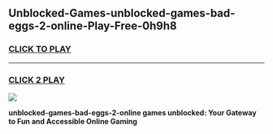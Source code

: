 
## Unblocked-Games-unblocked-games-bad-eggs-2-online-Play-Free-0h9h8
<h3>
<a href="https://premium76.site?title=unblocked-games-bad-eggs-2-online&ref=20A">CLICK TO PLAY</a></h3>
<hr>

<h3>
<a href="https://premium76.site?title=unblocked-games-bad-eggs-2-online&ref=20A">CLICK 2 PLAY</a>
  
</h3>

<a href="https://premium76.site?title=unblocked-games-bad-eggs-2-online&ref=20A"><img src="https://clearcache.store/games.png"></a>


**unblocked-games-bad-eggs-2-online games unblocked: Your Gateway to Fun and Accessible Online Gaming**
